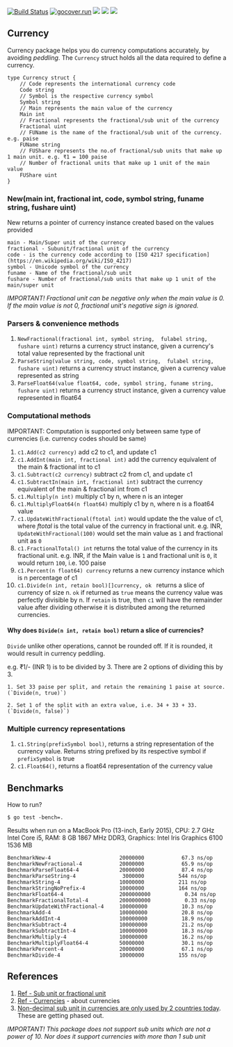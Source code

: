 [![Build Status](https://travis-ci.org/bnkamalesh/currency.svg?branch=master)](https://travis-ci.org/bnkamalesh/currency)
 [![gocover.run](https://gocover.run/github.com/bnkamalesh/currency.svg?style=flat&tag=1.10)](https://gocover.run?tag=1.10&repo=github.com%2Fbnkamalesh%2Fcurrency)
[![](https://goreportcard.com/badge/github.com/bnkamalesh/currency)](https://goreportcard.com/report/github.com/bnkamalesh/currency)
[![](https://api.codeclimate.com/v1/badges/d181840cf59e912b6c31/maintainability)](https://codeclimate.com/github/bnkamalesh/currency/maintainability)
[![](https://godoc.org/github.com/nathany/looper?status.svg)](https://godoc.org/github.com/bnkamalesh/currency)

## Currency

Currency package helps you do currency computations accurately, by avoiding *_peddling_*.
The `Currency` struct holds all the data required to define a currency.

```
type Currency struct {
	// Code represents the international currency code
	Code string
	// Symbol is the respective currency symbol
	Symbol string
	// Main represents the main value of the currency
	Main int
	// Fractional represents the fractional/sub unit of the currency
	Fractional uint
	// FUName is the name of the fractional/sub unit of the currency. e.g. paise
	FUName string
	// FUShare represents the no.of fractional/sub units that make up 1 main unit. e.g. ₹1 = 100 paise
	// Number of fractional units that make up 1 unit of the main value
	FUShare uint
}
```

### New(main int, fractional int, code, symbol string, funame string, fushare uint)

New returns a pointer of currency instance created based on the values provided

```
main - Main/Super unit of the currency
fractional - Subunit/fractional unit of the currency
code - is the currency code according to [ISO 4217 specification](https://en.wikipedia.org/wiki/ISO_4217)
symbol - Unicode symbol of the currency
funame - Name of the fractional/sub unit
fushare - Number of fractional/sub units that make up 1 unit of the main/super unit
```

*IMPORTANT! Fractional unit can be negative only when the main value is 0. If the main value is not 0, fractional unit's negative sign is ignored.*

### Parsers & convenience methods

1. `NewFractional(fractional int, symbol string,  fulabel string, fushare uint)` returns a currency struct instance, given a currency's total value represented by the fractional unit
3. `ParseString(value string, code, symbol string,  fulabel string, fushare uint)` returns a currency struct instance, given a currency value represented as string
4. `ParseFloat64(value float64, code, symbol string, funame string, fushare uint)` returns a currency struct instance, given a currency value represented in float64

### Computational methods

IMPORTANT: Computation is supported only between same type of currencies (i.e. currency codes should be same)

1. `c1.Add(c2 currency)` add c2 to c1, and update c1
2. `c1.AddInt(main int, fractional int)` add the currency equivalent of the main & fractional int to c1
3. `c1.Subtract(c2 currency)` subtract c2 from c1, and update c1
4. `c1.SubtractIn(main int, fractional int)` subtract the currency equivalent of the main & fractional int from c1
5. `c1.Multiply(n int)` multiply c1 by n, where n is an integer
6. `c1.MultiplyFloat64(n float64)` multiply c1 by n, where n is a float64 value
7. `c1.UpdateWithFractional(ftotal int)` would update the the value of c1,  where *ftotal* is the total value of the currency in fractional unit. e.g. INR, `UpdateWithFractional(100)` would set the main value as `1` and fractional unit as `0`
8. `c1.FractionalTotal() int` returns the total value of the currency in its fractional unit. e.g. INR, if the Main value is `1` and fractional unit is `0`, it would return `100`, i.e. 100 paise
9. `c1.Percent(n float64) currency` returns a new currency instance which is n percentage of c1
10. `c1.Divide(n int, retain bool)[]currency, ok ` returns a slice of currency of size n. `ok` if returned as `true` means the currency value was perfectly divisible by n. If `retain` is true,
then `c1` will have the remainder value after dividing otherwise it is distributed among the returned currencies.

#### Why does `Divide(n int, retain bool)` return a slice of currencies?

`Divide` unlike other operations, cannot be rounded off. If it is rounded, it would result in currency peddling.

e.g. ₹1/- (INR 1) is to be divided by 3. There are 2 options of dividing this by 3.

	1. Set 33 paise per split, and retain the remaining 1 paise at source. (`Divide(n, true)`)

	2. Set 1 of the split with an extra value, i.e. 34 + 33 + 33. (`Divide(n, false)`)

### Multiple currency representations

1. `c1.String(prefixSymbol bool)`, returns a string representation of the currency value. Returns string prefixed by its respective symbol if `prefixSymbol` is true
2. `c1.Float64()`, returns a float64 representation of the currency value

## Benchmarks

How to run?

`$ go test -bench=.`

Results when run on a MacBook Pro (13-inch, Early 2015), CPU: 2.7 GHz Intel Core i5, RAM: 8 GB 1867 MHz DDR3, Graphics: Intel Iris Graphics 6100 1536 MB

```
BenchmarkNew-4                    	20000000	        67.3 ns/op
BenchmarkNewFractional-4          	20000000	        65.9 ns/op
BenchmarkParseFloat64-4           	20000000	        87.4 ns/op
BenchmarkParseString-4            	 3000000	       544 ns/op
BenchmarkString-4                 	10000000	       211 ns/op
BenchmarkStringNoPrefix-4         	10000000	       164 ns/op
BenchmarkFloat64-4                	2000000000	         0.34 ns/op
BenchmarkFractionalTotal-4        	2000000000	         0.33 ns/op
BenchmarkUpdateWithFractional-4   	100000000	        10.3 ns/op
BenchmarkAdd-4                    	100000000	        20.8 ns/op
BenchmarkAddInt-4                 	100000000	        18.9 ns/op
BenchmarkSubtract-4               	100000000	        21.2 ns/op
BenchmarkSubtractInt-4            	100000000	        18.3 ns/op
BenchmarkMultiply-4               	100000000	        16.2 ns/op
BenchmarkMultiplyFloat64-4        	50000000	        30.1 ns/op
BenchmarkPercent-4                	20000000	        67.1 ns/op
BenchmarkDivide-4                 	10000000	       155 ns/op
```

## References

1. [Ref - Sub unit or fractional unit](https://en.wikipedia.org/wiki/Denomination_(currency))
2. [Ref - Currencies](https://en.wikipedia.org/wiki/Currency) - about currencies
3. [Non-decimal sub unit in currencies are only used by 2 countries today](https://en.wikipedia.org/wiki/Non-decimal_currency). These are getting phased out.

*IMPORTANT! This package does not support sub units which are not a power of 10. Nor does it support currencies with more than 1 sub unit*
